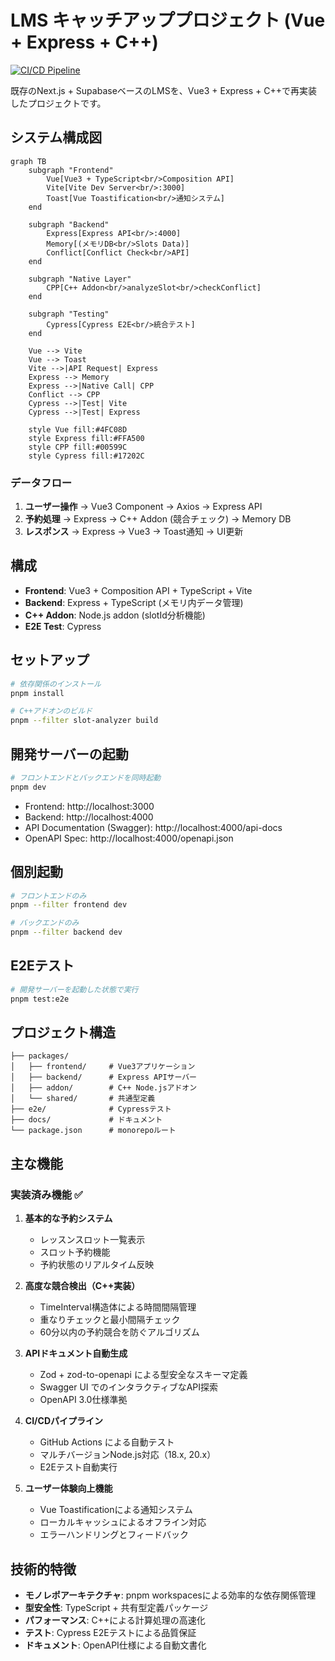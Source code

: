 # LMS キャッチアッププロジェクト (Vue + Express + C++)

[![CI/CD Pipeline](https://github.com/kimny1143/catchup-20250618vue/actions/workflows/ci.yml/badge.svg)](https://github.com/kimny1143/catchup-20250618vue/actions/workflows/ci.yml)

既存のNext.js + SupabaseベースのLMSを、Vue3 + Express + C++で再実装したプロジェクトです。

## システム構成図

```mermaid
graph TB
    subgraph "Frontend"
        Vue[Vue3 + TypeScript<br/>Composition API]
        Vite[Vite Dev Server<br/>:3000]
        Toast[Vue Toastification<br/>通知システム]
    end
    
    subgraph "Backend"
        Express[Express API<br/>:4000]
        Memory[(メモリDB<br/>Slots Data)]
        Conflict[Conflict Check<br/>API]
    end
    
    subgraph "Native Layer"
        CPP[C++ Addon<br/>analyzeSlot<br/>checkConflict]
    end
    
    subgraph "Testing"
        Cypress[Cypress E2E<br/>統合テスト]
    end
    
    Vue --> Vite
    Vue --> Toast
    Vite -->|API Request| Express
    Express --> Memory
    Express -->|Native Call| CPP
    Conflict --> CPP
    Cypress -->|Test| Vite
    Cypress -->|Test| Express
    
    style Vue fill:#4FC08D
    style Express fill:#FFA500
    style CPP fill:#00599C
    style Cypress fill:#17202C
```

### データフロー

1. **ユーザー操作** → Vue3 Component → Axios → Express API
2. **予約処理** → Express → C++ Addon (競合チェック) → Memory DB
3. **レスポンス** → Express → Vue3 → Toast通知 → UI更新

## 構成

- **Frontend**: Vue3 + Composition API + TypeScript + Vite
- **Backend**: Express + TypeScript (メモリ内データ管理)
- **C++ Addon**: Node.js addon (slotId分析機能)
- **E2E Test**: Cypress

## セットアップ

```bash
# 依存関係のインストール
pnpm install

# C++アドオンのビルド
pnpm --filter slot-analyzer build
```

## 開発サーバーの起動

```bash
# フロントエンドとバックエンドを同時起動
pnpm dev
```

- Frontend: http://localhost:3000
- Backend: http://localhost:4000
- API Documentation (Swagger): http://localhost:4000/api-docs
- OpenAPI Spec: http://localhost:4000/openapi.json

## 個別起動

```bash
# フロントエンドのみ
pnpm --filter frontend dev

# バックエンドのみ
pnpm --filter backend dev
```

## E2Eテスト

```bash
# 開発サーバーを起動した状態で実行
pnpm test:e2e
```

## プロジェクト構造

```
├── packages/
│   ├── frontend/     # Vue3アプリケーション
│   ├── backend/      # Express APIサーバー
│   ├── addon/        # C++ Node.jsアドオン
│   └── shared/       # 共通型定義
├── e2e/              # Cypressテスト
├── docs/             # ドキュメント
└── package.json      # monorepoルート
```

## 主な機能

### 実装済み機能 ✅

1. **基本的な予約システム**
   - レッスンスロット一覧表示
   - スロット予約機能
   - 予約状態のリアルタイム反映

2. **高度な競合検出（C++実装）**
   - TimeInterval構造体による時間間隔管理
   - 重なりチェックと最小間隔チェック
   - 60分以内の予約競合を防ぐアルゴリズム

3. **APIドキュメント自動生成**
   - Zod + zod-to-openapi による型安全なスキーマ定義
   - Swagger UI でのインタラクティブなAPI探索
   - OpenAPI 3.0仕様準拠

4. **CI/CDパイプライン**
   - GitHub Actions による自動テスト
   - マルチバージョンNode.js対応（18.x, 20.x）
   - E2Eテスト自動実行

5. **ユーザー体験向上機能**
   - Vue Toastificationによる通知システム
   - ローカルキャッシュによるオフライン対応
   - エラーハンドリングとフィードバック

## 技術的特徴

- **モノレポアーキテクチャ**: pnpm workspacesによる効率的な依存関係管理
- **型安全性**: TypeScript + 共有型定義パッケージ
- **パフォーマンス**: C++による計算処理の高速化
- **テスト**: Cypress E2Eテストによる品質保証
- **ドキュメント**: OpenAPI仕様による自動文書化